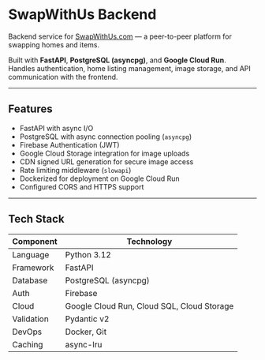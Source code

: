 # SwapWithUs Backend

Backend service for [SwapWithUs.com](https://swapwithus.com) — a peer-to-peer platform for swapping homes and items.

Built with **FastAPI**, **PostgreSQL (asyncpg)**, and **Google Cloud Run**.  
Handles authentication, home listing management, image storage, and API communication with the frontend.

---

## Features

- FastAPI with async I/O  
- PostgreSQL with async connection pooling (`asyncpg`)  
- Firebase Authentication (JWT)  
- Google Cloud Storage integration for image uploads  
- CDN signed URL generation for secure image access  
- Rate limiting middleware (`slowapi`)  
- Dockerized for deployment on Google Cloud Run  
- Configured CORS and HTTPS support

---

## Tech Stack

| Component | Technology |
|------------|-------------|
| Language | Python 3.12 |
| Framework | FastAPI |
| Database | PostgreSQL (asyncpg) |
| Auth | Firebase |
| Cloud | Google Cloud Run, Cloud SQL, Cloud Storage |
| Validation | Pydantic v2 |
| DevOps | Docker, Git |
| Caching | async-lru |


